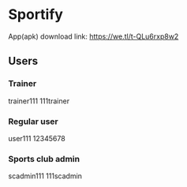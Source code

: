 # Sportify

App(apk) download link: https://we.tl/t-QLu6rxp8w2

## Users

### Trainer
trainer111
111trainer

### Regular user
user111
12345678

### Sports club admin
scadmin111
111scadmin
